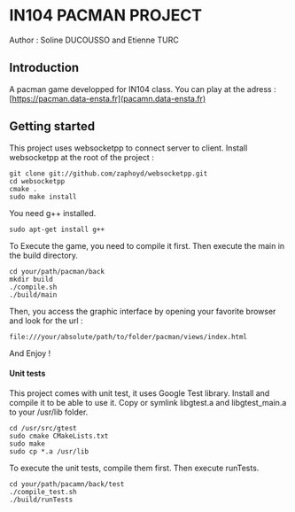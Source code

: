 # IN104 PACMAN PROJECT

Author : Soline DUCOUSSO and Etienne TURC

## Introduction

A pacman game developped for IN104 class.
You can play at the adress : [https://pacman.data-ensta.fr](pacamn.data-ensta.fr)


## Getting started
This project uses websocketpp to connect server to client. Install websocketpp at the root of the project :
```
git clone git://github.com/zaphoyd/websocketpp.git
cd websocketpp
cmake .
sudo make install

```
You need g++ installed.
```
sudo apt-get install g++
```

To Execute the game, you need to compile it first. Then execute the main in the build directory.
```
cd your/path/pacman/back
mkdir build
./compile.sh
./build/main

```

Then, you access the graphic interface by opening your favorite browser and look for the url :
```
file:///your/absolute/path/to/folder/pacman/views/index.html
```
And Enjoy !

#### Unit tests

This project comes with unit test, it uses Google Test library. Install and compile it to be able to use it. Copy or symlink libgtest.a and libgtest_main.a to your /usr/lib folder.

```
cd /usr/src/gtest
sudo cmake CMakeLists.txt
sudo make
sudo cp *.a /usr/lib
```

To execute the unit tests, compile them first. Then execute runTests.
```
cd your/path/pacamn/back/test
./compile_test.sh
./build/runTests
```
